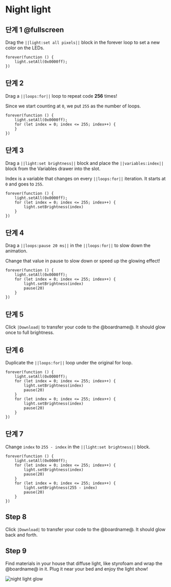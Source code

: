 # Night light

## 단계 1 @fullscreen

Drag the `||light:set all pixels||` block in the forever loop to set a new color on the LEDs.

```blocks
forever(function () {
    light.setAll(0x0000ff);
})
```

## 단계 2

Drag a `||loops:for||` loop to repeat code **256** times!

Since we start counting at `0`, we put `255` as the number of loops.

```blocks
forever(function () {
    light.setAll(0x0000ff);
    for (let index = 0; index <= 255; index++) {
    }
})
```

## 단계 3

Drag a `||light:set brightness||` block and place the `||variables:index||` block from the Variables drawer into the slot.

Index is a variable that changes on every `||loops:for||` iteration. It starts at `0` and goes to `255`.

```blocks
forever(function () {
    light.setAll(0x0000ff);
    for (let index = 0; index <= 255; index++) {
        light.setBrightness(index)
    }
})
```

## 단계 4

Drag a `||loops:pause 20 ms||` in the `||loops:for||` to slow down the animation.

Change that value in pause to slow down or speed up the glowing effect!

```blocks
forever(function () {
    light.setAll(0x0000ff);
    for (let index = 0; index <= 255; index++) {
        light.setBrightness(index)
        pause(20)
    }
})
```

## 단계 5

Click `|Download|` to transfer your code to the @boardname@. It should glow once to full brightness.

## 단계 6

Duplicate the `||loops:for||` loop under the original for loop.

```blocks
forever(function () {
    light.setAll(0x0000ff);
    for (let index = 0; index <= 255; index++) {
        light.setBrightness(index)
        pause(20)
    }
    for (let index = 0; index <= 255; index++) {
        light.setBrightness(index)
        pause(20)
    }
})
```

## 단계 7

Change `index` to `255 - index` in the `||light:set brightness||` block.

```blocks
forever(function () {
    light.setAll(0x0000ff);
    for (let index = 0; index <= 255; index++) {
        light.setBrightness(index)
        pause(20)
    }
    for (let index = 0; index <= 255; index++) {
        light.setBrightness(255 - index)
        pause(20)
    }
})
```

## Step 8

Click `|Download|` to transfer your code to the @boardname@. It should glow back and forth.

## Step 9

Find materials in your house that diffuse light, like styrofoam and wrap the @boardname@ in it. Plug it near your bed and enjoy the light show!

![night light glow](/static/cp/tutorials/night-light/night-glow.gif)